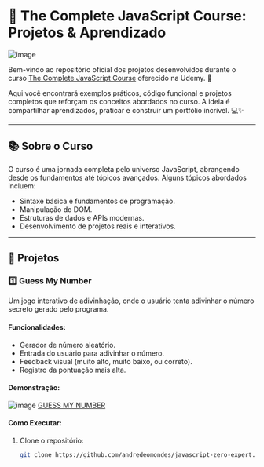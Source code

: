 # 🌟 The Complete JavaScript Course: Projetos & Aprendizado

![image](https://github.com/user-attachments/assets/ca25c5a0-3f76-497b-b1c1-c1ce8e885c99)


Bem-vindo ao repositório oficial dos projetos desenvolvidos durante o curso [The Complete JavaScript Course](https://www.udemy.com/course/the-complete-javascript-course/) oferecido na Udemy. 🚀

Aqui você encontrará exemplos práticos, código funcional e projetos completos que reforçam os conceitos abordados no curso. A ideia é compartilhar aprendizados, praticar e construir um portfólio incrível. 💻✨

---

## 📚 **Sobre o Curso**

O curso é uma jornada completa pelo universo JavaScript, abrangendo desde os fundamentos até tópicos avançados. Alguns tópicos abordados incluem:

- Sintaxe básica e fundamentos de programação.
- Manipulação do DOM.
- Estruturas de dados e APIs modernas.
- Desenvolvimento de projetos reais e interativos.

---

## 🎯 **Projetos**

### 1️⃣ **Guess My Number**
Um jogo interativo de adivinhação, onde o usuário tenta adivinhar o número secreto gerado pelo programa.

#### **Funcionalidades:**
- Gerador de número aleatório.
- Entrada do usuário para adivinhar o número.
- Feedback visual (muito alto, muito baixo, ou correto).
- Registro da pontuação mais alta.

#### **Demonstração:**
![image](https://github.com/user-attachments/assets/6bb71c1d-13a4-4888-a804-7d86902a67d2)
[GUESS MY NUMBER](https://seu-usuario.github.io/nome-do-repositorio/guess-my-number)

#### **Como Executar:**
1. Clone o repositório:
   ```bash
   git clone https://github.com/andredeomondes/javascript-zero-expert.git
